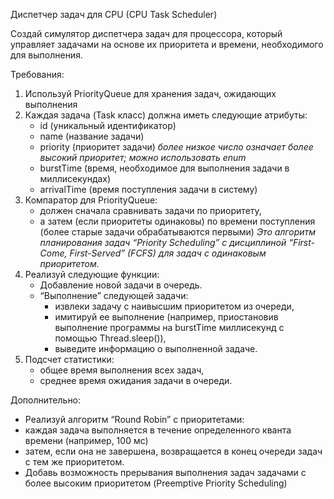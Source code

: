 Диспетчер задач для CPU (CPU Task Scheduler)

Создай симулятор диспетчера задач для процессора,
который управляет задачами на основе их приоритета и времени, необходимого для выполнения.

Требования:

1) Используй PriorityQueue для хранения задач, ожидающих выполнения
2) Каждая задача (Task класс) должна иметь следующие атрибуты:
    - id (уникальный идентификатор)
    - name (название задачи)
    - priority (приоритет задачи)
      *более низкое число означает более высокий приоритет; можно использовать enum*
    - burstTime (время, необходимое для выполнения задачи в миллисекундах)
    - arrivalTime (время поступления задачи в систему)
3) Компаратор для PriorityQueue:
    - должен сначала сравнивать задачи по приоритету,
    - а затем (если приоритеты одинаковы) по времени поступления (более старые задачи обрабатываются первыми)
      *Это алгоритм планирования задач “Priority Scheduling” с дисциплиной “First-Come,
      First-Served” (FCFS) для задач с одинаковым приоритетом.*
4) Реализуй следующие функции:
    - Добавление новой задачи в очередь.
    - “Выполнение” следующей задачи:
        - извлеки задачу с наивысшим приоритетом из очереди,
        - имитируй ее выполнение (например, приостановив выполнение программы на burstTime миллисекунд с помощью
          Thread.sleep()),
        - выведите информацию о выполненной задаче.
5) Подсчет статистики:
    - общее время выполнения всех задач,
    - среднее время ожидания задачи в очереди.

Дополнительно:
- Реализуй алгоритм “Round Robin” с приоритетами:
- каждая задача выполняется в течение определенного кванта времени (например, 100 мс)
- затем, если она не завершена, возвращается в конец очереди задач с тем же приоритетом.
- Добавь возможность прерывания выполнения задач задачами с более высоким приоритетом (Preemptive Priority Scheduling)